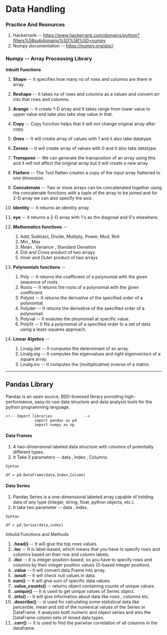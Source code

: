# Data Handling

### Practice And Resources

1) Hackerrank -- https://www.hackerrank.com/domains/python?filters%5Bsubdomains%5D%5B%5D=numpy
2) Numpy documentation -- https://numpy.org/doc/


### Numpy -- Array Processing Library 

<b>Inbuilt Functions</b>

1) **Shape** -- It specifies how many no of rows and columns are there in array.
2) **Reshape** -- It takes no of rows and columns as a values and convert arr into that rows and columns.
3) **Arange** -- It create 1-D array and It takes range from lower value to upper value and take also take step value in that.
4) **Copy** -- Copy function helps that it will not change original array after copy.
5) **Ones** -- It will create array of values with 1 and it also take datatype.
6) **Zeroes** -- It will create array of values with 0 and it also take datatype.
7) **Transpose** -- We can generate the transpostion of an array using this and it will not affect the original array but it will create a new array.
8) **Flattern** -- The Tool flatten creates a copy of the input array flattened to one dimension.
9) **Concatenate** -- Two or more arrays can be concatenated together using the concatenate functions with a tuple of the array to be joined and for 2-D array we can also specify the axis .
10) **Identity** -- It returns an identity array.
11) **eye** -- it returns a 2-D array with 1's as the diagonal and 0's elsewhere.
12) **Mathematics functions** --  

    1) Add, Subtract, Divide, Multiply, Power, Mod, Rint
    2) Min , Max 
    3) Mean , Variance , Standard Deviation
    4) Dot and Cross product of two arrays
    5) Inner and Outer product of two arrays

13) **Polynomials functions** --
    
    1) Poly -- It returns the coefficient of a polynomial with the given sequence of roots.
    2) Roots -- It returns the roots of a polynomial with the given coefficient.
    3) Polyint -- It returns the derivative of the specified order of a polynomial.
    4) Polyder -- It returns the derivative of the specified order of a polynomail.
    5) Polyval -- It evalutes the ploynomail at specific value.
    6) Polyfit -- It fits a polynomial of a specified order to a set of data using a least-squares approach.

14) **Linear Algebra** --
    
    1) Linalg.det -- It computes the determinant of an array.
    2) Linalg.eig -- It computes the eigenvalues and right eigenvectors of a square array.
    3) Linalg.inv -- It computes the (multiplicative) inverse of a matrix.
    
   
    
---------------------------------------------------------------------------------------------------------------------------------------------------------------------------------

## Pandas Library 

Pandas is an open source, BSD-licensed library providing high-performance, easy-to-use data structure and data analysis tools for the python programming language.

```
<!-- Import libraries              -->
             import pandas as pd
             import numpy as np
```

#### Data Frames 

1) A two-dimensional labeled data structure with columns of potentially different types.
2) It Take 3 parameters -- data , Index , Columns.

``` 
Syntax

df = pd.DataFrame(data,Index,Column)

```

#### Data Series 

1) Pandas Series is a one-dimensional labeled array capable of holding data of any type (integer, string, float, python objects, etc.).
2) It take two parameter -- data , index.

```
Syntax

df = pd.Series(data,index)

```


Inbulid Functions and Methods

1) **.head()** -- It will give the top rows values.
2) **.loc** -- It is label-based, which means that you have to specify rows and columns based on their row and column labels.
3) **.iloc** -- It is integer position-based, so you have to specify rows and columns by their integer position values (0-based integer position).
4) **.value** -- It will convert data Frame into array.
5) **.isnull** -- It will check null values in data.
6) **sum()** -- It will give sum of specific data values.
7) **.value_counts()** -- returns object containing counts of unique values.
8) **.unique()** -- It is used to get unique values of Series object.
9) **.info()** -- It will give information about data like rows , columns etc.
10) **.describe()** -- is used for calculating some statistical data like percentile, mean and std of the numerical values of the Series or DataFrame. It analyzes both numeric and object series and also the DataFrame column sets of mixed data types.
11) **.corr()** -- It is used to find the pairwise correlation of all columns in the dataframe.






















